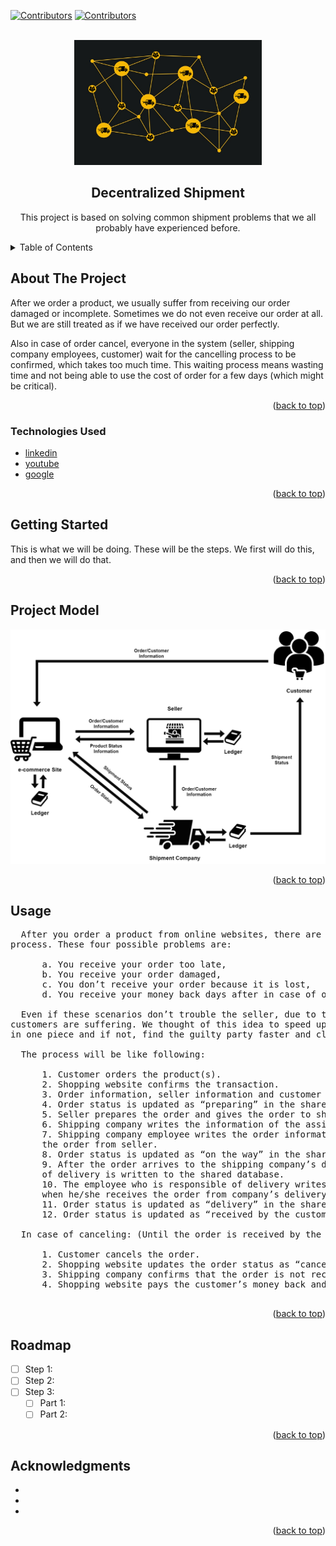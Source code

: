 <div id="top"></div>


[![Contributors][contributors-shield]][contributors-url]
[![Contributors][contributors-shield2]][contributors-url2]


<!-- PROJECT LOGO -->
<br />
<div align="center">
  <a href="https://github.com/github_username/repo_name">
    <img src="Project Proposal Presentation/decentralized shipment.png" alt="Logo" width="300" height="200">
  </a>

<h2 align="center">Decentralized Shipment</h2>

  <p align="center">
    This project is based on solving common shipment problems that we all probably have experienced before.
  </p>
  
</div>



<!-- TABLE OF CONTENTS -->
<details>
  <summary>Table of Contents</summary>
  <ol>
    <li>
      <a href="#about-the-project">About The Project</a>
      <ul>
        <li><a href="#technologies-used">Technologies Used</a></li>
      </ul>
    </li>
    <li><a href="#getting-started">Getting Started</a></li>
    <li><a href="#project-model">Project Model</a></li>
    <li><a href="#usage">Usage</a></li>
    <li><a href="#roadmap">Roadmap</a></li>
    <li><a href="#acknowledgments">Acknowledgments</a></li>
  </ol>
</details>



<!-- ABOUT THE PROJECT -->
## About The Project


  <p>
    After we order a product, we usually suffer from receiving our order damaged or incomplete. Sometimes we do not even receive our order at all. But we are still treated as if we have received our order perfectly.
  </p>
  <p>
    Also in case of order cancel, everyone in the system (seller, shipping company employees, customer) wait for the cancelling process to be confirmed, which takes too much time. This waiting process means wasting time and not being able to use the cost of order for a few days (which might be critical).
  </p>

<p align="right">(<a href="#top">back to top</a>)</p>



### Technologies Used

* [linkedin](https://linkedin.com/)
* [youtube](https://youtube.com/)
* [google](https://google.com/)


<p align="right">(<a href="#top">back to top</a>)</p>



<!-- GETTING STARTED -->
## Getting Started

This is what we will be doing. These will be the steps. We first will do this, and then we will do that.


<p align="right">(<a href="#top">back to top</a>)</p>


<!-- MODEL -->
## Project Model
<div align="center">
  <img src="Project Proposal Presentation/1.blockchain_schema_final.png" alt="Model" width="700">
</div>

<p align="right">(<a href="#top">back to top</a>)</p>


<!-- USAGE EXAMPLES -->
## Usage

<pre>
  After you order a product from online websites, there are four possible problems that you might suffer from during the shipment 
process. These four possible problems are:
    
      a. You receive your order too late,
      b. You receive your order damaged,
      c. You don’t receive your order because it is lost,
      d. You receive your money back days after in case of order canceling.

  Even if these scenarios don’t trouble the seller, due to the instability of inflation in today’s world, especially in Turkey, 
customers are suffering. We thought of this idea to speed up the processes, make sure that the order is received by the customer 
in one piece and if not, find the guilty party faster and clearer.
    
  The process will be like following:

      1. Customer orders the product(s).
      2. Shopping website confirms the transaction.
      3. Order information, seller information and customer information are written to shared database.
      4. Order status is updated as “preparing” in the shared database.
      5. Seller prepares the order and gives the order to shipping company.
      6. Shipping company writes the information of the assigned shipping company employee to shared database.
      7. Shipping company employee writes the order information as “intact” or “damaged” to shared database when he/she receives 
      the order from seller.
      8. Order status is updated as “on the way” in the shared database.
      9. After the order arrives to the shipping company’s delivery department, information of the employee who is responsible 
      of delivery is written to the shared database.
      10. The employee who is responsible of delivery writes the order information as “intact” or “damaged” to shared database 
      when he/she receives the order from company’s delivery department.
      11. Order status is updated as “delivery” in the shared database.
      12. Order status is updated as “received by the customer” in the shared database after customer safely receives the order.
      
  In case of canceling: (Until the order is received by the customer)
  
      1. Customer cancels the order.
      2. Shopping website updates the order status as “canceled” in the shared database.
      3. Shipping company confirms that the order is not received by the customer yet.
      4. Shopping website pays the customer’s money back and order is canceled.

</pre>

<p align="right">(<a href="#top">back to top</a>)</p>



<!-- ROADMAP -->
## Roadmap

- [ ] Step 1: 
- [ ] Step 2: 
- [ ] Step 3: 
    - [ ] Part 1: 
    - [ ] Part 2:

<p align="right">(<a href="#top">back to top</a>)</p>



<!-- ACKNOWLEDGMENTS -->
## Acknowledgments

* []()
* []()
* []()

<p align="right">(<a href="#top">back to top</a>)</p>



<!-- MARKDOWN LINKS & IMAGES -->
<!-- https://www.markdownguide.org/basic-syntax/#reference-style-links -->
[contributors-shield]: https://img.shields.io/badge/Contributor-Mehmet%20Kadri%20GOFRALILAR-yellow
[contributors-url]: https://github.com/mehmetkadri
[contributors-shield2]: https://img.shields.io/badge/Contributor-Hasan%20Ali%20ÖZKAN-yellow
[contributors-url2]: https://github.com/hasanaliozkan-dev

[product-screenshot]: images/screenshot.png
